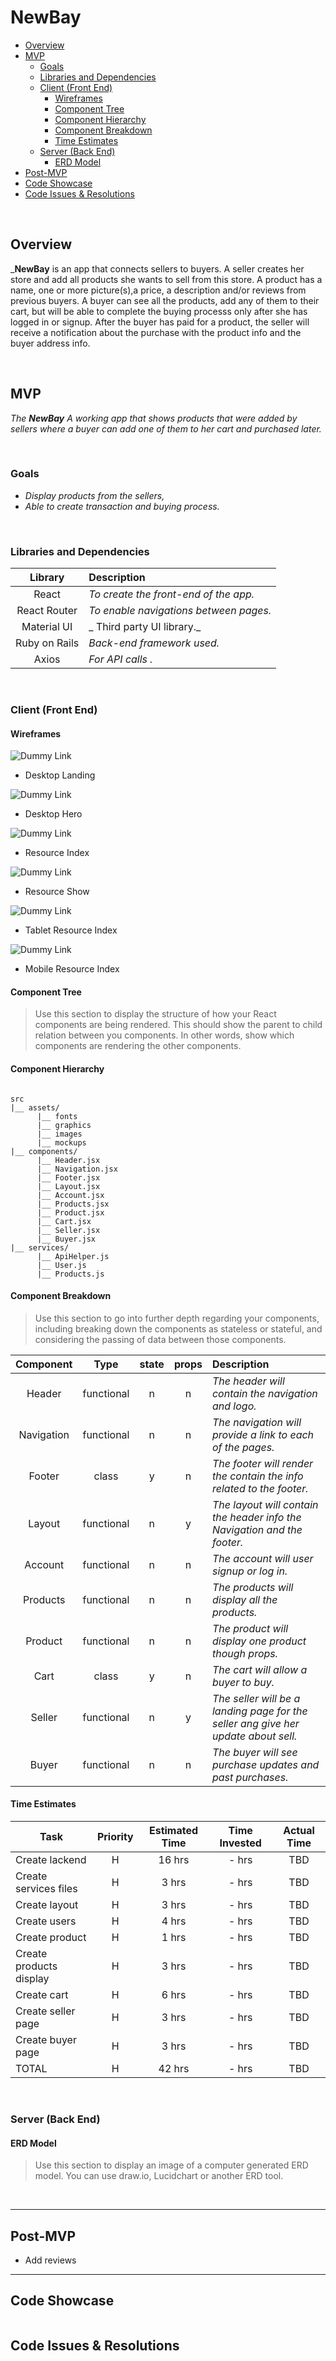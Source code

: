 # NewBay

- [Overview](#overview)
- [MVP](#mvp)
  - [Goals](#goals)
  - [Libraries and Dependencies](#libraries-and-dependencies)
  - [Client (Front End)](#client-front-end)
    - [Wireframes](#wireframes)
    - [Component Tree](#component-tree)
    - [Component Hierarchy](#component-hierarchy)
    - [Component Breakdown](#component-breakdown)
    - [Time Estimates](#time-estimates)
  - [Server (Back End)](#server-back-end)
    - [ERD Model](#erd-model)
- [Post-MVP](#post-mvp)
- [Code Showcase](#code-showcase)
- [Code Issues & Resolutions](#code-issues--resolutions)

<br>

## Overview

_**NewBay** is an app that connects sellers to buyers. A seller creates her store and add all products she wants to sell from this store. A product has a name, one or more picture(s),a price, a description and/or reviews from previous buyers. A buyer can see all the products, add any of them to their cart, but will be able to complete the buying processs only after she has logged in or signup. After the buyer has paid for a product, the seller will receive a notification about the purchase with the product info and the buyer address info.

<br>

## MVP

_The **NewBay** A working app that shows products that were added by sellers where a buyer can add one of them to her cart and purchased later._

<br>

### Goals

- _Display products from the sellers,_
- _Able to create transaction and buying process._


<br>

### Libraries and Dependencies

|     Library      | Description                                |
| :--------------: | :----------------------------------------- |
|      React       | _To create the front-end of the app._ |
|   React Router   | _To enable navigations between pages._ |
|   Material UI    | _ Third party UI library._ |
|  Ruby on Rails   | _Back-end framework used._ |
|      Axios       | _For API calls    ._ |


<br>

### Client (Front End)

#### Wireframes

![Dummy Link](url)

- Desktop Landing

![Dummy Link](url)

- Desktop Hero

![Dummy Link](url)

- Resource Index

![Dummy Link](url)

- Resource Show

![Dummy Link](url)

- Tablet Resource Index

![Dummy Link](url)

- Mobile Resource Index

#### Component Tree

> Use this section to display the structure of how your React components are being rendered. This should show the parent to child relation between you components. In other words, show which components are rendering the other components. 

#### Component Hierarchy

``` structure

src
|__ assets/
      |__ fonts
      |__ graphics
      |__ images
      |__ mockups
|__ components/
      |__ Header.jsx
      |__ Navigation.jsx
      |__ Footer.jsx
      |__ Layout.jsx
      |__ Account.jsx
      |__ Products.jsx
      |__ Product.jsx
      |__ Cart.jsx
      |__ Seller.jsx
      |__ Buyer.jsx
|__ services/
      |__ ApiHelper.js
      |__ User.js
      |__ Products.js

```

#### Component Breakdown

> Use this section to go into further depth regarding your components, including breaking down the components as stateless or stateful, and considering the passing of data between those components.

|  Component   |    Type    | state | props | Description                                                      |
| :----------: | :--------: | :---: | :---: | :--------------------------------------------------------------- |
|    Header    | functional |   n   |   n   | _The header will contain the navigation and logo._               |
|  Navigation  | functional |   n   |   n   | _The navigation will provide a link to each of the pages._       |
|   Footer     |   class    |   y   |   n   | _The footer will render the contain the info related to the footer._      |
|    Layout    | functional |   n   |   y   | _The layout will contain the header info the Navigation and the footer._ |
|    Account   | functional |   n   |   n   | _The account will user signup or log in._ |
|    Products  | functional |   n   |   n   | _The products will display all the products._               |
|    Product   | functional |   n   |   n   | _The product will display one product though props._       |
|    Cart      |   class    |   y   |   n   | _The cart will allow a buyer to buy._      |
|    Seller    | functional |   n   |   y   | _The seller will be a landing page for the seller ang give her update about sell._ |
|    Buyer     | functional |   n   |   n   | _The buyer will see purchase updates and past purchases._ |


#### Time Estimates

| Task                | Priority | Estimated Time | Time Invested | Actual Time |
| ------------------- | :------: | :------------: | :-----------: | :---------: |
| Create lackend      |    H     |     16 hrs      |     - hrs     |    TBD    |
| Create services files |    H     |     3 hrs      |     - hrs     |     TBD     |
| Create layout       |   H      |     3 hrs       |     - hrs     |     TBD    |
| Create users       |   H      |     4 hrs       |     - hrs     |     TBD    |
| Create product      |   H      |     1 hrs       |     - hrs     |     TBD    |
| Create products display |   H      |     3 hrs       |     - hrs     |     TBD    |
| Create cart       |   H      |     6 hrs       |     - hrs     |     TBD    |
| Create seller page       |   H      |     3 hrs       |     - hrs     |     TBD    |
| Create buyer page       |   H      |     3 hrs       |     - hrs     |     TBD    |
| TOTAL               |      H    |     42 hrs      |     - hrs     |     TBD     |


<br>

### Server (Back End)

#### ERD Model

> Use this section to display an image of a computer generated ERD model. You can use draw.io, Lucidchart or another ERD tool.

<br>

***

## Post-MVP
- Add reviews

***

## Code Showcase

```
```

## Code Issues & Resolutions

```
```


